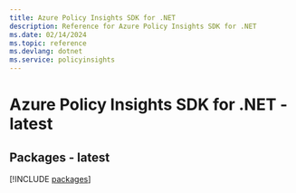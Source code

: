 ```yaml
---
title: Azure Policy Insights SDK for .NET
description: Reference for Azure Policy Insights SDK for .NET
ms.date: 02/14/2024
ms.topic: reference
ms.devlang: dotnet
ms.service: policyinsights
---
```

# Azure Policy Insights SDK for .NET - latest
## Packages - latest
[!INCLUDE [packages](policy-insights-index.md)]